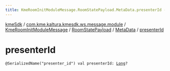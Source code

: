 ```yaml
---
title: KmeRoomInitModuleMessage.RoomStatePayload.MetaData.presenterId - kmeSdk
---
```


[kmeSdk](../../../../index.html) / [com.kme.kaltura.kmesdk.ws.message.module](../../../index.html) / [KmeRoomInitModuleMessage](../../index.html) / [RoomStatePayload](../index.html) / [MetaData](index.html) / [presenterId](./presenter-id.html)

# presenterId

`@SerializedName("presenter_id") val presenterId: `[`Long`](https://kotlinlang.org/api/latest/jvm/stdlib/kotlin/-long/index.html)`?`